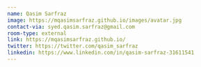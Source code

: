 ```yaml
---
name: Qasim Sarfraz
image: https://mqasimsarfraz.github.io/images/avatar.jpg
contact-via: syed.qasim.sarfraz@gmail.com
room-type: external
link: https://mqasimsarfraz.github.io/
twitter: https://twitter.com/qasim_sarfraz
linkedin: https://www.linkedin.com/in/qasim-sarfraz-31611541
---
```

